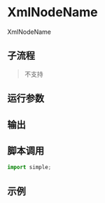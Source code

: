 # XmlNodeName 
XmlNodeName

## 子流程
> 不支持


## 运行参数




## 输出

    


## 脚本调用

```python
import simple;

```

## 示例